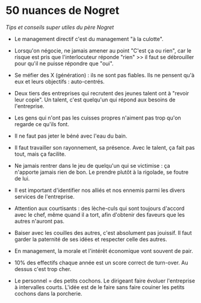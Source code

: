 

# 50 nuances de Nogret

_Tips et conseils super utiles du père Nogret_

- Le management directif c'est du management "à la culotte".

- Lorsqu'on négocie, ne jamais amener au point "C'est ça ou rien", car le risque est pris que l'interlocuteur réponde "rien" >> il faut se débrouiller pour qu'il ne puisse répondre que "oui".

- Se méfier des X (génération) : ils ne sont pas fiables. Ils ne pensent qu'à eux et leurs objectifs : auto-centrés.

- Deux tiers des entreprises qui recrutent des jeunes talent ont à "revoir leur copie". Un talent, c'est quelqu'un qui répond aux besoins de l'entreprise. 

- Les gens qui n'ont pas les cuisses propres n'aiment pas trop qu'on regarde ce qu'ils font.

- Il ne faut pas jeter le béné avec l'eau du bain.

- Il faut travailler son rayonnement, sa présence. Avec le talent, ça fait pas tout, mais ça facilite.

- Ne jamais rentrer dans le jeu de quelqu'un qui se victimise : ça n'apporte jamais rien de bon. Le prendre plutôt à la rigolade, se foutre de lui.

- Il est important d'identifier nos alliés et nos ennemis parmi les divers services de l'entreprise.

- Attention aux courtisants : des lèche-culs qui sont toujours d'accord avec le chef, même quand il a tort, afin d'obtenir des faveurs que les autres n'auront pas.

- Baiser avec les couilles des autres, c'est absolument pas jouissif. Il faut garder la paternité de ses idées  et respecter celle des autres. 

- En management, la morale et l'intérêt économique vont souvent de pair.

- 10% des effectifs chaque année est un score correct de turn-over. Au dessus c'est trop cher.

- Le personnel = des petits cochons. Le dirigeant faire évoluer l'entreprise à intervalles courts. L'idée est de le faire sans faire couiner les petits cochons dans la porcherie.

